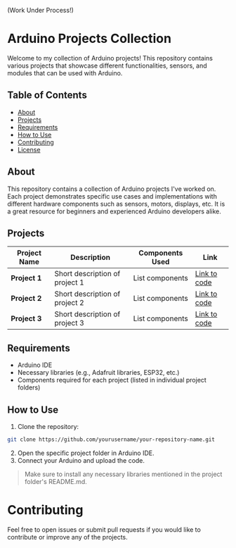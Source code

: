 (Work Under Process!)

# Arduino Projects Collection

Welcome to my collection of Arduino projects! This repository contains various projects that showcase different functionalities, sensors, and modules that can be used with Arduino.

## Table of Contents

- [About](#about)
- [Projects](#projects)
- [Requirements](#requirements)
- [How to Use](#how-to-use)
- [Contributing](#contributing)
- [License](#license)

## About

This repository contains a collection of Arduino projects I've worked on. Each project demonstrates specific use cases and implementations with different hardware components such as sensors, motors, displays, etc. It is a great resource for beginners and experienced Arduino developers alike.

## Projects

| Project Name        | Description                                                  | Components Used            | Link          |
|---------------------|--------------------------------------------------------------|----------------------------|---------------|
| **Project 1**        | Short description of project 1                               | List components             | [Link to code](#) |
| **Project 2**        | Short description of project 2                               | List components             | [Link to code](#) |
| **Project 3**        | Short description of project 3                               | List components             | [Link to code](#) |

## Requirements

- Arduino IDE
- Necessary libraries (e.g., Adafruit libraries, ESP32, etc.)
- Components required for each project (listed in individual project folders)

## How to Use
1. Clone the repository:
```bash
git clone https://github.com/yourusername/your-repository-name.git
   ```
2. Open the specific project folder in Arduino IDE.
3. Connect your Arduino and upload the code.

>Make sure to install any necessary libraries mentioned in the project folder's README.md.

# Contributing

Feel free to open issues or submit pull requests if you would like to contribute or improve any of the projects.





